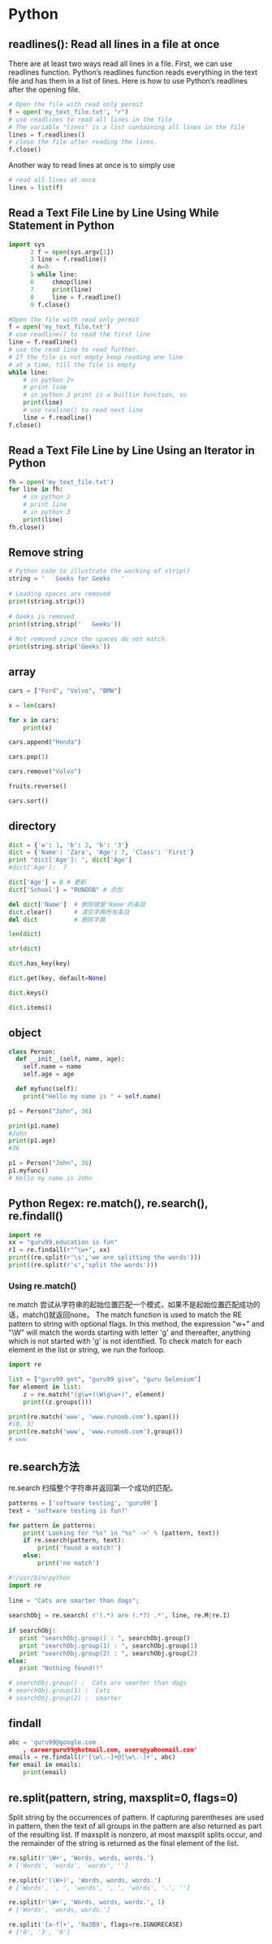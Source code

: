 # Python
## readlines(): Read all lines in a file at once
There are at least two ways read all lines in a file. First, we can use readlines function. Python’s readlines function reads everything in the text file and has them in a list of lines. Here is how to use Python’s readlines after the opening file.
```py
# Open the file with read only permit
f = open('my_text_file.txt', "r")
# use readlines to read all lines in the file
# The variable "lines" is a list containing all lines in the file
lines = f.readlines()
# close the file after reading the lines.
f.close()
```
Another way to read lines at once is to simply use
```py
# read all lines at once
lines = list(f)
```

## Read a Text File Line by Line Using While Statement in Python
```py
import sys
      2 f = open(sys.argv[1])
      3 line = f.readline()
      4 n=0
      5 while line:
      6     chmop(line)
      7     print(line)
      8     line = f.readline()
      9 f.close()
```
```py
#Open the file with read only permit
f = open('my_text_file.txt')
# use readline() to read the first line 
line = f.readline()
# use the read line to read further.
# If the file is not empty keep reading one line
# at a time, till the file is empty
while line:
    # in python 2+
    # print line
    # in python 3 print is a builtin function, so
    print(line)
    # use realine() to read next line
    line = f.readline()
f.close()
```

## Read a Text File Line by Line Using an Iterator in Python

```py
fh = open('my_text_file.txt')
for line in fh:
    # in python 2
    # print line
    # in python 3
    print(line)
fh.close()
```

## Remove string
```py
# Python code to illustrate the working of strip() 
string = '   Geeks for Geeks   '
  
# Leading spaces are removed 
print(string.strip()) 
  
# Geeks is removed 
print(string.strip('   Geeks')) 
  
# Not removed since the spaces do not match 
print(string.strip('Geeks'))
```

## array
```py
cars = ["Ford", "Volvo", "BMW"]

x = len(cars)

for x in cars:
    print(x)

cars.append("Honda")

cars.pop(1)

cars.remove("Volvo")

fruits.reverse()

cars.sort()
```
## directory
```py
dict = {'a': 1, 'b': 2, 'b': '3'}
dict = {'Name': 'Zara', 'Age': 7, 'Class': 'First'}
print "dict['Age']: ", dict['Age']
#dict['Age']:  7

dict['Age'] = 8 # 更新
dict['School'] = "RUNOOB" # 添加

del dict['Name']  # 删除键是'Name'的条目
dict.clear()      # 清空字典所有条目
del dict          # 删除字典

len(dict)

str(dict)

dict.has_key(key)

dict.get(key, default=None)

dict.keys()

dict.items()
```
## object
```py
class Person:
  def __init__(self, name, age):
    self.name = name
    self.age = age

  def myfunc(self):
    print("Hello my name is " + self.name)

p1 = Person("John", 36)

print(p1.name)
#John
print(p1.age)
#36

p1 = Person("John", 36)
p1.myfunc()
# Hello my name is John
```

## Python Regex: re.match(), re.search(), re.findall()

```py
import re
xx = "guru99,education is fun"
r1 = re.findall(r"^\w+", xx)
print((re.split(r'\s','we are splitting the words')))
print((re.split(r's','split the words')))
```
### Using re.match()

re.match 尝试从字符串的起始位置匹配一个模式，如果不是起始位置匹配成功的话，match()就返回none。
The match function is used to match the RE pattern to string with optional flags. In this method, the expression "w+" and "\W" will match the words starting with letter 'g' and thereafter, anything which is not started with 'g' is not identified. To check match for each element in the list or string, we run the forloop.

```py
import re

list = ["guru99 get", "guru99 give", "guru Selenium"]
for element in list:
    z = re.match("(g\w+)\W(g\w+)", element)
    print((z.groups()))
```
```py
print(re.match('www', 'www.runoob.com').span())
#(0, 3)
print(re.match('www', 'www.runoob.com').group())
# www
```
## re.search方法  

re.search 扫描整个字符串并返回第一个成功的匹配。

```py
patterns = ['software testing', 'guru99']
text = 'software testing is fun?'

for pattern in patterns:
    print('Looking for "%s" in "%s" ->' % (pattern, text))
    if re.search(pattern, text):
        print('found a match!')
    else:
        print('no match')

```

```py
#!/usr/bin/python
import re
 
line = "Cats are smarter than dogs";
 
searchObj = re.search( r'(.*) are (.*?) .*', line, re.M|re.I)
 
if searchObj:
   print "searchObj.group() : ", searchObj.group()
   print "searchObj.group(1) : ", searchObj.group(1)
   print "searchObj.group(2) : ", searchObj.group(2)
else:
   print "Nothing found!!"

# searchObj.group() :  Cats are smarter than dogs
# searchObj.group(1) :  Cats
# searchObj.group(2) :  smarter
```

## findall
```py
abc = 'guru99@google.com
	, careerguru99@hotmail.com, users@yahoomail.com'
emails = re.findall(r'[\w\.-]+@[\w\.-]+', abc)
for email in emails:
    print(email)
```

## re.split(pattern, string, maxsplit=0, flags=0)
Split string by the occurrences of pattern. If capturing parentheses are used in pattern, then the text of all groups in the pattern are also returned as part of the resulting list. If maxsplit is nonzero, at most maxsplit splits occur, and the remainder of the string is returned as the final element of the list.

```py
re.split(r'\W+', 'Words, words, words.')
# ['Words', 'words', 'words', '']

re.split(r'(\W+)', 'Words, words, words.')
# ['Words', ', ', 'words', ', ', 'words', '.', '']

re.split(r'\W+', 'Words, words, words.', 1)
# ['Words', 'words, words.']

re.split('[a-f]+', '0a3B9', flags=re.IGNORECASE)
# ['0', '3', '9']

```
